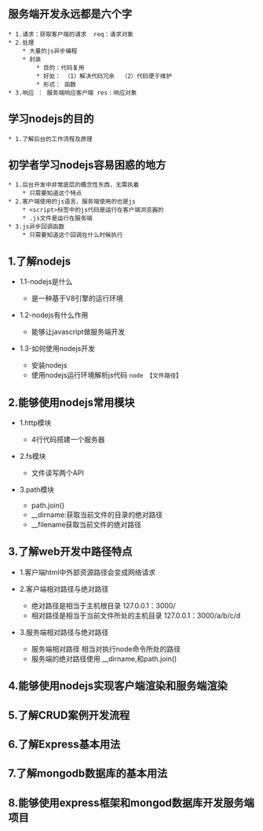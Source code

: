 ## 服务端开发永远都是六个字
    * 1.请求：获取客户端的请求  req：请求对象
    * 2.处理
        * 大量的js异步编程
        * 封装
            * 目的：代码复用
            * 好处： （1）解决代码冗余  （2）代码便于维护
            * 形式： 函数
    * 3.响应 ： 服务端响应客户端 res：响应对象

## 学习nodejs的目的
    * 1.了解后台的工作流程及原理

## 初学者学习nodejs容易困惑的地方
    * 1.后台开发中非常底层的概念性东西，无需执着
        * 只需要知道这个特点
    * 2.客户端使用的js语言，服务端使用的也是js
        * <script>标签中的js代码是运行在客户端浏览器的
        * .js文件是运行在服务端
    * 3.js异步回调函数
        * 只需要知道这个回调在什么时候执行

## 1.了解nodejs

* 1.1-nodejs是什么
    * 是一种基于V8引擎的运行环境

* 1.2-nodejs有什么作用
    * 能够让javascript做服务端开发

* 1.3-如何使用nodejs开发
    * 安装nodejs
    * 使用nodejs运行环境解析js代码 `node 【文件路径】`

## 2.能够使用nodejs常用模块

* 1.http模块
    * 4行代码搭建一个服务器

* 2.fs模块
    * 文件读写两个API

* 3.path模块
    * path.join()
    * __dirname:获取当前文件的目录的绝对路径
    * __filename获取当前文件的绝对路径

## 3.了解web开发中路径特点

* 1.客户端html中外部资源路径会变成网络请求

* 2.客户端相对路径与绝对路径
    * 绝对路径是相当于主机根目录 127.0.0.1：3000/
    * 相对路径是相当于当前文件所处的主机目录  127.0.0.1：3000/a/b/c/d

* 3.服务端相对路径与绝对路径
    * 服务端相对路径 相当对执行node命令所处的路径
    * 服务端的绝对路径使用 __dirname,和path.join()

## 4.能够使用nodejs实现客户端渲染和服务端渲染

## 5.了解CRUD案例开发流程

## 6.了解Express基本用法

## 7.了解mongodb数据库的基本用法

## 8.能够使用express框架和mongod数据库开发服务端项目